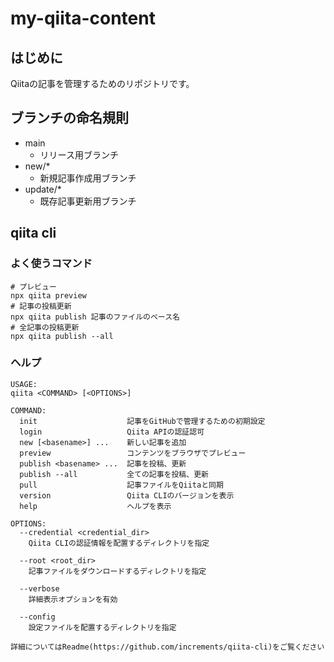 # my-qiita-content


## はじめに
Qiitaの記事を管理するためのリポジトリです。

## ブランチの命名規則
- main
  - リリース用ブランチ
- new/*
  - 新規記事作成用ブランチ
- update/*
  - 既存記事更新用ブランチ

## qiita cli

### よく使うコマンド
```
# プレビュー
npx qiita preview
# 記事の投稿更新
npx qiita publish 記事のファイルのベース名
# 全記事の投稿更新
npx qiita publish --all
```

### ヘルプ
```
USAGE:
qiita <COMMAND> [<OPTIONS>]

COMMAND:
  init                    記事をGitHubで管理するための初期設定
  login                   Qiita APIの認証認可
  new [<basename>] ...    新しい記事を追加
  preview                 コンテンツをブラウザでプレビュー
  publish <basename> ...  記事を投稿、更新
  publish --all           全ての記事を投稿、更新
  pull                    記事ファイルをQiitaと同期
  version                 Qiita CLIのバージョンを表示
  help                    ヘルプを表示

OPTIONS:
  --credential <credential_dir>
    Qiita CLIの認証情報を配置するディレクトリを指定

  --root <root_dir>
    記事ファイルをダウンロードするディレクトリを指定

  --verbose
    詳細表示オプションを有効

  --config
    設定ファイルを配置するディレクトリを指定

詳細についてはReadme(https://github.com/increments/qiita-cli)をご覧ください
```